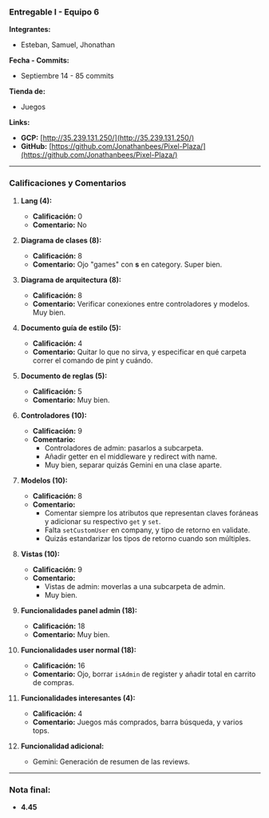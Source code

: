 ### **Entregable I - Equipo 6**

**Integrantes:**  
- Esteban, Samuel, Jhonathan  

**Fecha - Commits:**  
- Septiembre 14 - 85 commits  

**Tienda de:**  
- Juegos  

**Links:**  
- **GCP:** [http://35.239.131.250/](http://35.239.131.250/)  
- **GitHub:** [https://github.com/Jonathanbees/Pixel-Plaza/](https://github.com/Jonathanbees/Pixel-Plaza/)  

---

### **Calificaciones y Comentarios**

1. **Lang (4):**  
   - **Calificación:** 0  
   - **Comentario:** No  

2. **Diagrama de clases (8):**  
   - **Calificación:** 8  
   - **Comentario:** Ojo "games" con **s** en category. Super bien.  

3. **Diagrama de arquitectura (8):**  
   - **Calificación:** 8  
   - **Comentario:** Verificar conexiones entre controladores y modelos. Muy bien.  

4. **Documento guía de estilo (5):**  
   - **Calificación:** 4  
   - **Comentario:** Quitar lo que no sirva, y especificar en qué carpeta correr el comando de pint y cuándo.  

5. **Documento de reglas (5):**  
   - **Calificación:** 5  
   - **Comentario:** Muy bien.  

6. **Controladores (10):**  
   - **Calificación:** 9  
   - **Comentario:**  
     - Controladores de admin: pasarlos a subcarpeta.  
     - Añadir getter en el middleware y redirect with name.  
     - Muy bien, separar quizás Gemini en una clase aparte.  

7. **Modelos (10):**  
   - **Calificación:** 8  
   - **Comentario:**  
     - Comentar siempre los atributos que representan claves foráneas y adicionar su respectivo `get` y `set`.  
     - Falta `setCustomUser` en company, y tipo de retorno en validate.  
     - Quizás estandarizar los tipos de retorno cuando son múltiples.  

8. **Vistas (10):**  
   - **Calificación:** 9  
   - **Comentario:**  
     - Vistas de admin: moverlas a una subcarpeta de admin.  
     - Muy bien.  

9. **Funcionalidades panel admin (18):**  
   - **Calificación:** 18  
   - **Comentario:** Muy bien.  

10. **Funcionalidades user normal (18):**  
    - **Calificación:** 16  
    - **Comentario:** Ojo, borrar `isAdmin` de register y añadir total en carrito de compras.  

11. **Funcionalidades interesantes (4):**  
    - **Calificación:** 4  
    - **Comentario:** Juegos más comprados, barra búsqueda, y varios tops.  

12. **Funcionalidad adicional:**  
    - Gemini: Generación de resumen de las reviews.  

---

### **Nota final:**  
- **4.45**
